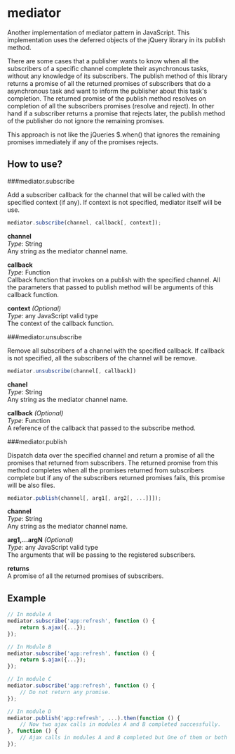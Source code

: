 mediator
========

Another implementation of mediator pattern in JavaScript. This implementation uses the deferred objects of the jQuery library in its publish method.

There are some cases that a publisher wants to know when all the subscribers of a specific channel complete their asynchronous tasks, without any knowledge of its subscribers.
The publish method of this library returns a promise of all the returned promises of subscribers that do a asynchronous task and want to inform the publisher about this task's completion. The returned promise of the publish method resolves on completion of all the subscribers promises (resolve and reject). In other hand if a subscriber returns a promise that rejects later, the publish method of the publisher do not ignore the remaining promises. 

This approach is not like the jQueries $.when() that ignores the remaining promises immediately if any of the promises rejects.


How to use?
-----------


###mediator.subscribe

Add a subscriber callback for the channel that will be called with the specified context (if any).
If context is not specified, mediator itself will be use.

```javascript
mediator.subscribe(channel, callback[, context]);
```

**channel**  
*Type*: String  
Any string as the mediator channel name.

**callback**  
*Type*: Function  
Callback function that invokes on a publish with the specified channel.
All the parameters that passed to publish method will be arguments of this callback function.

**context** *(Optional)*  
*Type*: any JavaScript valid type  
The context of the callback function.


###mediator.unsubscribe

Remove all subscribers of a channel with the specified callback.
If callback is not specified, all the subscribers of the channel will be remove.

```javascript
mediator.unsubscribe(channel[, callback])
```

**chanel**  
*Type*: String  
Any string as the mediator channel name.

**callback** *(Optional)*  
*Type*: Function  
A reference of the callback that passed to the subscribe method.


###mediator.publish

Dispatch data over the specified channel and return a promise of all the promises that returned from subscribers. The returned promise from this method completes when all the promises returned from subscribers complete but if any of the subscribers returned promises fails, this promise will be also files.

```javascript
mediator.publish(channel[, arg1[, arg2[, ...]]]);
```

**channel**  
*Type*: String  
Any string as the mediator channel name.

**arg1,...argN** *(Optional)*  
*Type*: any JavaScript valid type  
The arguments that will be passing to the registered subscribers.

**returns**  
A promise of all the returned promises of subscribers.

Example
-------

```javascript
// In module A
mediator.subscribe('app:refresh', function () {
	return $.ajax({...});
});

// In Module B
mediator.subscribe('app:refresh', function () {
	return $.ajax({...});
});

// In module C
mediator.subscribe('app:refresh', function () {
	// Do not return any promise.
});

// In module D
mediator.publish('app:refresh', ...).then(function () {
	// Now two ajax calls in modules A and B completed successfully.
}, function () {
	// Ajax calls in modules A and B completed but One of them or both failed.
});
```
